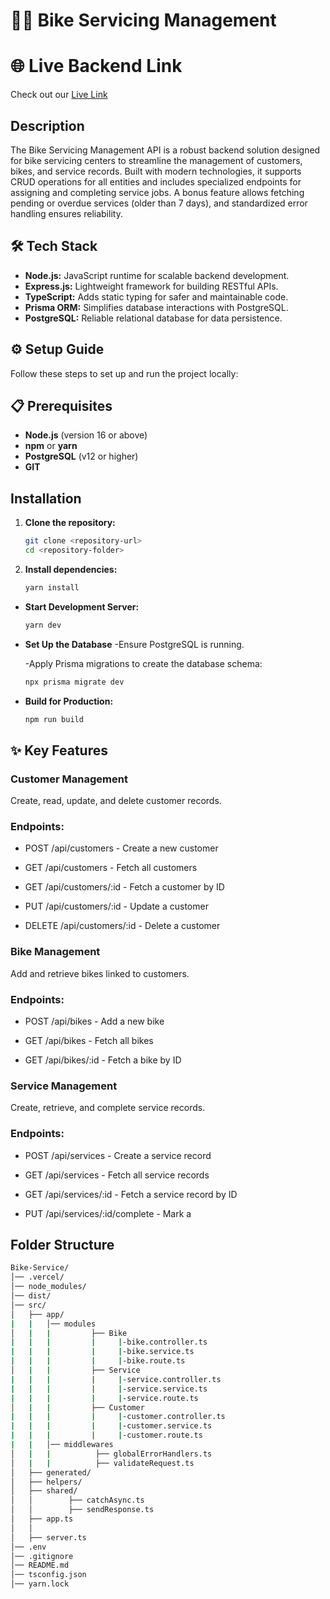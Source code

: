 # 🚴‍♂️ Bike Servicing Management 

# 🌐 Live Backend Link
Check out our [Live Link](https://link) 


## Description

The Bike Servicing Management API is a robust backend solution designed for bike servicing centers to streamline the management of customers, bikes, and service records. Built with modern technologies, it supports CRUD operations for all entities and includes specialized endpoints for assigning and completing service jobs. A bonus feature allows fetching pending or overdue services (older than 7 days), and standardized error handling ensures reliability.


## 🛠 Tech Stack
- **Node.js:** JavaScript runtime for scalable backend development.
- **Express.js:** Lightweight framework for building RESTful APIs.
- **TypeScript:** Adds static typing for safer and maintainable code.
- **Prisma ORM:** Simplifies database interactions with PostgreSQL.
- **PostgreSQL:** Reliable relational database for data persistence.


## ⚙️ Setup Guide
Follow these steps to set up and run the project locally:

 ## 📋 Prerequisites

- **Node.js** (version 16 or above)
- **npm** or **yarn**
- **PostgreSQL** (v12 or higher)
- **GIT** 

## Installation

1. **Clone the repository:**

   ```bash
   git clone <repository-url>
   cd <repository-folder>
   ```

2. **Install dependencies:**

   ```bash
   yarn install
   ```


- **Start Development Server:**

  ```bash
  yarn dev
  ```
  
- **Set Up the Database**
   -Ensure PostgreSQL is running.

   -Apply Prisma migrations to create the database schema:

  ```bash
  npx prisma migrate dev
  ```

- **Build for Production:**

  ```bash
  npm run build
  ```


## ✨ Key Features
 ### Customer Management

 Create, read, update, and delete customer records.

 ### Endpoints:

- POST /api/customers - Create a new customer

- GET /api/customers - Fetch all customers

- GET /api/customers/:id - Fetch a customer by ID

- PUT /api/customers/:id - Update a customer

- DELETE /api/customers/:id - Delete a customer

### Bike Management

 Add and retrieve bikes linked to customers.

 ### Endpoints:

- POST /api/bikes - Add a new bike

- GET /api/bikes - Fetch all bikes

- GET /api/bikes/:id - Fetch a bike by ID

### Service Management

 Create, retrieve, and complete service records.

 ### Endpoints:

- POST /api/services - Create a service record

- GET /api/services - Fetch all service records

- GET /api/services/:id - Fetch a service record by ID

- PUT /api/services/:id/complete - Mark a



## Folder Structure
```bash
Bike-Service/
│── .vercel/
│── node_modules/
│── dist/
│── src/
│   ├── app/
|   |   │── modules
│   |   |         ├── Bike
|   |   |         |     |-bike.controller.ts
|   |   |         |     |-bike.service.ts
|   |   |         |     |-bike.route.ts
│   |   |         ├── Service
|   |   |         |     |-service.controller.ts
|   |   |         |     |-service.service.ts
|   |   |         |     |-service.route.ts
│   |   |         ├── Customer
|   |   |         |     |-customer.controller.ts
|   |   |         |     |-customer.service.ts
|   |   |         |     |-customer.route.ts       
|   |   │── middlewares
│   |   |          ├── globalErrorHandlers.ts
│   |   |          ├── validateRequest.ts
│   ├── generated/
│   ├── helpers/
│   ├── shared/
│   │        ├── catchAsync.ts
│   │        ├── sendResponse.ts
│   ├── app.ts
│   │   
│   ├── server.ts
│── .env
│── .gitignore
│── README.md
│── tsconfig.json
│── yarn.lock
```
